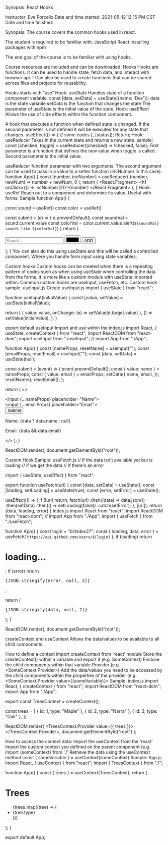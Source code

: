 Synopsis: React Hooks

Instructor: Eve Porcello
Date and time started: 2021-05-12 12:15 PM CST
Date and time finished:

Synopsis:
The course covers the common hooks used in react. 

The student is required to be familiar with:
JavaScript
React
Installing packages with npm

The end goal of the course is to be familiar with using hooks.

Course resources are included and can be downloaded.
Hooks
Hooks are functions. It can be used to handle state, fetch data, and interact with browser api. f
Can also be used to create functions that can be shared across files and projects for reusability.

Hooks starts with “use”
Hook: useState
Handles state of a function component variable. 
  const [data, setData] = useState({name: 'Dex'});
data is the state variable
setData is the function that changes the state
The parameter of useState is the initial value of the state.
Hook: useEffect
Allows the use of side effects within the function component.

A hook that executes a function when defined state is changed. If the second parameter is not defined it will be executed for any state that changes.
useEffect(() => {
  // some codes
}, [status]);
Return;
Hook: useReducer
Takes in the current state and returns a new state.
sample:
const [checked, toggle] = useReducer((checked) => !checked, false);
First parameter is a function that defines the new value when toggle is called.
Second parameter is the initial value.

useReducer function parameter with two arguments:
The second argument can be used to pass in a value to a setter function (incNumber in this case).
function App() {
  const [number, incNumber] = useReducer(
    (number, newNum) => number + newNum,
    0
  );
  return (
    <React.Fragment>
      <h1 onClick={() => incNumber(2)}>{number}</h1>
    </React.Fragment>
  );
}
Hook: useRef
Reach out to a component and determine its value. Useful with forms.
Sample
function App() {
  
  const sound = useRef()
  const color = useRef()
 
  const submit = (e) => {
    e.preventDefault()
    const soundVal = sound.current.value
    const colorVal = color.current.value
    alert(`${soundVal} sounds like ${colorVal}`)
  }
  return (
    <form onSubmit={submit}>
      <input ref={sound} type="text" placeholder="Sound..." />
      <input ref={color} type="color" />
      <button>ADD</button>
    </form>
  );
}
You can also do this using useState and this will be called a controlled component. Where you handle form input using state variables.

Custom hooks
Custom hooks can be created when there is a repeating pattern of codes such as when using  useState when controlling the data from the forms. It is more like a custom module with useState imported within. Common custom hooks are useInput, useFetch, etc.
Custom hook sample: useInput.js
Create useInput.js
import { useState } from "react";
 
function useInput(initialValue) {
  const [value, setValue] = useState(initialValue);
 
  return [
    { value: value, onChange: (e) => setValue(e.target.value) },
    () => setValue(initialValue),
  ];
}
 
export default useInput
Import and use within the index.js
import React, { useState, createContext } from "react";
import ReactDOM from "react-dom";
import useInput from "./useInput";
// import App from "./App";
 
function App() {
  const [nameProps, resetName] = useInput("");
  const [emailProps, resetEmail] = useInput("");
  const [data, setData] = useState(null);
 
  const submit = (event) => {
    event.preventDefault();
    const { value: name } = nameProps;
    const { value: email } = emailProps;
    setData({
      name,
      email,
    });
    resetName();
    resetEmail();
  };
 
  return (
    <>
      <form onSubmit={submit}>
        <input {...nameProps} placeholder="Name"></input>
        <br />
        <input {...emailProps} placeholder="Email"></input>
        <br />
        <button>Submit</button>
      </form>
      <p>Name: {data ? data.name : null}</p>
      <p>Email: {data && data.email}</p>
    </>
  );
}
 
ReactDOM.render(<App />, document.getElementById("root"));
 
Custom Hook Sample: useFetch.js
// if the data isn't available yet but is loading
// if we get the data
// if there's an error
 
import { useState, useEffect } from "react";
 
export function useFetch(uri) {
  const [data, setData] = useState();
  const [loading, setLoading] = useState(true);
  const [error, setError] = useState();
 
  useEffect(() => {
    if (!uri) return;
    fetch(uri)
      .then((data) => data.json())
      .then(setData)
      .then(() => setLoading(false))
      .catch(setError);
  }, [uri]);
  return {data, loading, error}
}
index.js
import React from "react";
import ReactDOM from "react-dom";
// import App from "./App";
import { useFetch } from "./useFetch";
 
function App() {
  const login = "blitzdex27";
  const { loading, data, error } = useFetch(
    `https://api.github.com/users/${login}`
  );
  if (loading) return <h1>loading...</h1>;
  if (error) return <pre>{JSON.stringify(error, null, 2)}</pre>;
 
  return (
    <div>
      <pre>{JSON.stringify(data, null, 2)}</pre>
    </div>
  );
}
 
ReactDOM.render(<App />, document.getElementById("root"));
 
 
 



createContext and useContext
Allows the data/values to be available to all child components. 

How to define a context
import createContext from ‘react’ module
Store the createContext() within a variable and export it (e.g. SomeContext)
Enclose the child components within that variable.Provider (e.g. <SomeContext.Provider>)
Add the data/values you need to be accessed by the child components within the properties of the provider (e.g. <SomeContext.Provider value={{someVariable}}>
Sample: index.js
import React, { createContext } from "react";
import ReactDOM from "react-dom";
import App from "./App";
 
export const TreesContext = createContext();
 
const trees = [
  { id: 1, type: "Maple" },
  { id: 2, type: "Narra" },
  { id: 3, type: "Oak" },
];
 
ReactDOM.render(
  <TreesContext.Provider value={{ trees }}>
    <App />
  </TreesContext.Provider>,
  document.getElementById("root")
);
 
How to access the context data:
Import the useContext from the ‘react’ 
Import the custom context you defined on the parent component (e.g. import {someContext} from ‘./’
Retrieve the data using the useContext method
const { someVariable } = useContext(someContext)
Sample: App.js
import React, { useContext } from "react";
import { TreesContext } from "./";
 
function App() {
  const { trees } = useContext(TreesContext);
  return (
    <div>
      <h1>Trees</h1>
      <ul>
        {trees.map((tree) => (
          <li>{tree.type}</li>
        ))}
      </ul>
    </div>
  );
}
 
export default App;
 



